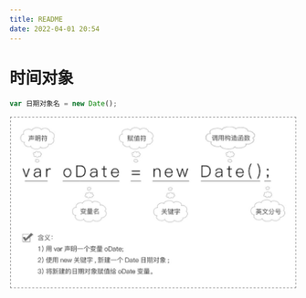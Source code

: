 ```yaml
---
title: README
date: 2022-04-01 20:54
---
```

# 时间对象

```Javascript
var 日期对象名 = new Date();
```
![](./_image/2022-04-01/e07d245747dff2e6ef335029d7bdf1be.jpg)

